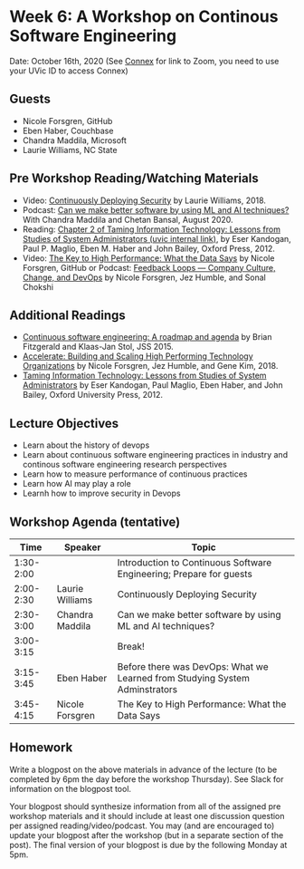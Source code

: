 # Week 6: A Workshop on Continous Software Engineering

Date: October 16th, 2020
(See [Connex]( https://connex.csc.uvic.ca/portal/site/emse2020) for link to Zoom, you need to use your UVic ID to access Connex)

## Guests
- Nicole Forsgren, GitHub
- Eben Haber, Couchbase
- Chandra Maddila, Microsoft
- Laurie Williams, NC State

## Pre Workshop Reading/Watching Materials
- Video: [Continuously Deploying Security](https://www.agilealliance.org/resources/videos/continuously-deploying-security-laurie-williams-xp-2018/) by Laurie Williams, 2018.
- Podcast: [Can we make better software by using ML and AI techniques?](https://www.microsoft.com/en-us/research/lab/microsoft-research-india/articles/podcast-can-we-make-better-software-by-using-ml-and-ai-techniques-with-chandra-madilla-and-chetan-bansal/) With Chandra Maddila and Chetan Bansal, August 2020.
- Reading: [Chapter 2 of Taming Information Technology: Lessons from Studies of System Administrators (uvic internal link)](https://oxford-universitypressscholarship-com.ezproxy.library.uvic.ca/view/10.1093/acprof:oso/9780195374124.001.0001/acprof-9780195374124-chapter-2), by Eser Kandogan, Paul P. Maglio, Eben M. Haber and John Bailey, Oxford Press, 2012.
- Video: [The Key to High Performance: What the Data Says](https://www.youtube.com/watch?v=RBuPlMTXuFc) by  Nicole Forsgren, GitHub or Podcast: [Feedback Loops — Company Culture, Change, and DevOps](https://a16z.com/2018/03/28/devops-org-change-software-performance/) by Nicole Forsgren, Jez Humble, and Sonal Chokshi

## Additional Readings
- [Continuous software engineering: A roadmap and agenda](https://www.brian-fitzgerald.com/wp-content/uploads/2019/02/The-Journal-of-Systems-and-Software-2015-Continuous-software-engineering-A-roadmap-and-agenda.pdf) by Brian Fitzgerald and Klaas-Jan Stol, JSS 2015. 
- [Accelerate: Building and Scaling High Performing Technology Organizations](https://nicolefv.com/book) by Nicole Forsgren, Jez Humble, and Gene Kim, 2018.
- [Taming Information Technology: Lessons from Studies of System Administrators](https://oxford.universitypressscholarship.com/view/10.1093/acprof:oso/9780195374124.001.0001/acprof-9780195374124) by Eser Kandogan, Paul Maglio, Eben Haber, and John Bailey, Oxford University Press, 2012.


## Lecture Objectives
- Learn about the history of devops
- Learn about continuous software engineering practices in industry and continous software engineering research perspectives
- Learn how to measure performance of continuous practices
- Learn how AI may play a role
- Learnh how to improve security in Devops

## Workshop Agenda (tentative)

| Time | Speaker | Topic | 
| ------- | ------------------- | --------------------------------- | 
| 1:30-2:00 | | Introduction to Continuous Software Engineering; Prepare for guests |
| 2:00-2:30 | Laurie Williams | Continuously Deploying Security|
| 2:30-3:00 | Chandra Maddila | Can we make better software by using ML and AI techniques? |
| 3:00-3:15 | | Break! |
| 3:15-3:45 | Eben Haber | Before there was DevOps:  What we Learned from Studying System Adminstrators |
| 3:45-4:15 | Nicole Forsgren | The Key to High Performance: What the Data Says |


## Homework

Write a blogpost on the above materials in advance of the lecture 
(to be completed by 6pm the day before the workshop Thursday).
See Slack for information on the blogpost tool.

Your blogpost should synthesize information from all of the assigned pre workshop materials and it
should include at least one discussion question per assigned reading/video/podcast. 
You may (and are encouraged to) update your blogpost after the workshop (but in a separate section of the post). 
The final version of your blogpost is due by the following Monday at 5pm.

